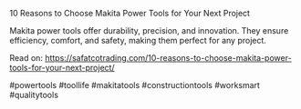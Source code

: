 10 Reasons to Choose Makita Power Tools for Your Next Project

Makita power tools offer durability, precision, and innovation. They ensure efficiency, comfort, and safety, making them perfect for any project.

Read on: https://safatcotrading.com/10-reasons-to-choose-makita-power-tools-for-your-next-project/

#powertools #toollife #makitatools #constructiontools #worksmart #qualitytools
